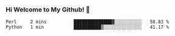 ### Hi Welcome to My Github!  👋


<!--START_SECTION:waka-->

```text
Perl     2 mins          ██████████████▓░░░░░░░░░░   58.83 %
Python   1 min           ██████████▒░░░░░░░░░░░░░░   41.17 %
```

<!--END_SECTION:waka-->


<!--
**littlestone111/littlestone111** is a ✨ _special_ ✨ repository because its `README.md` (this file) appears on your GitHub profile.


Here are some ideas to get you started:

- 🔭 I’m currently working on ...
- 🌱 I’m currently learning ...
- 👯 I’m looking to collaborate on ...
- 🤔 I’m looking for help with ...
- 💬 Ask me about ...
- 📫 How to reach me: ...
- 😄 Pronouns: ...
- ⚡ Fun fact: ...
-->
